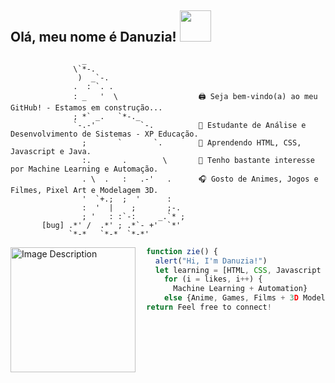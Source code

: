 
<h2> Olá, meu nome é Danuzia! <img src="https://i.pinimg.com/originals/9d/9b/d1/9d9bd13afce1a798d22ecfd9897730ed.gif" width="50"></h2>

  ```
                  _                       
                \`*-.                   
                 )  _`-.                
                .  : `. .               
                : _   '  \                  🖨️ Seja bem-vindo(a) ao meu GitHub! - Estamos em construção...
                ; *` _.   `*-._             
                `-.-'          `-.          🏫 Estudante de Análise e Desenvolvimento de Sistemas - XP Educação.
                  ;       `       `.        🔎 Aprendendo HTML, CSS, Javascript e Java.
                  :.       .        \       🔭 Tenho bastante interesse por Machine Learning e Automação.
                  . \  .   :   .-'   .      🎧 Gosto de Animes, Jogos e Filmes, Pixel Art e Modelagem 3D.
                  '  `+.;  ;  '      :      
                  :  '  |    ;       ;-.
                  ; '   : :`-:     _.`* ;
         [bug] .*' /  .*' ; .*`- +'  `*'
               `*-*   `*-*  `*-*'       
 ```
  <img src="https://64.media.tumblr.com/230c31fbd15d467799b3e2eb4b495e8c/889d392b5808367b-d4/s1280x1920/bad764d67256c25524f98a0458167c0359d60314.jpg" alt="Image Description" width="200px" align="left" border-radius="50%">





<p>
  
```javascript
  function zie() {
    alert("Hi, I'm Danuzia!")
    let learning = [HTML, CSS, Javascript + Java];
      for (i = likes, i++) {
        Machine Learning + Automation}
      else {Anime, Games, Films + 3D Modeling};
  return Feel free to connect!
  
